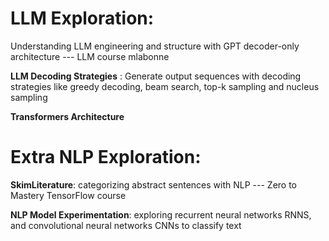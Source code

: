 # LLM Exploration:
Understanding LLM engineering and structure with GPT decoder-only architecture --- LLM course mlabonne

**LLM Decoding Strategies** : Generate output sequences with decoding strategies like greedy decoding, beam search, top-k sampling and nucleus sampling

**Transformers Architecture** 
# Extra NLP Exploration:
**SkimLiterature**: categorizing abstract sentences with NLP --- Zero to Mastery TensorFlow course

**NLP Model Experimentation**: exploring recurrent neural networks RNNS, and convolutional neural networks CNNs to classify text
